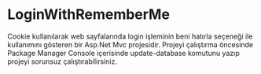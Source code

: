 # LoginWithRememberMe
Cookie kullanılarak web sayfalarında login işleminin beni hatırla seçeneği ile kullanımını gösteren bir Asp.Net Mvc projesidir.
Projeyi çalıştırma öncesinde Package Manager Console içerisinde update-database komutunu yazıp projeyi sorunsuz çalıştırabilirsiniz.

